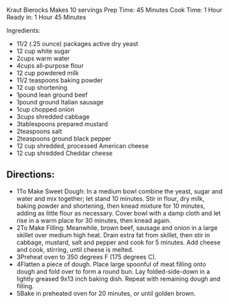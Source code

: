 Kraut Bierocks
Makes 10 servings 
Prep Time: 45 Minutes
Cook Time: 1 Hour
Ready in: 1 Hour 45 Minutes


Ingredients:
- 11/2 (.25 ounce) packages active dry yeast 
- 12 cup white sugar
- 2cups warm water
- 4cups all-purpose flour
- 12 cup powdered milk
- 11/2 teaspoons baking powder
- 12 cup shortening
- 1pound lean ground beef
- 1pound ground Italian sausage
- 1cup chopped onion
- 3cups shredded cabbage
- 3tablespoons prepared mustard
- 2teaspoons salt
- 2teaspoons ground black pepper
- 12 cup shredded, processed American cheese
- 12 cup shredded Cheddar cheese  


## Directions:
- 1To Make Sweet Dough: In a medium bowl combine the yeast, sugar and water and mix together; let stand 10 minutes. Stir in flour, dry milk, baking powder and shortening, then knead mixture for 10 minutes, adding as little flour as necessary. Cover bowl with a damp cloth and let rise in a warm place for 30 minutes, then knead again.
- 2To Make Filling: Meanwhile, brown beef, sausage and onion in a large skillet over medium high heat. Drain extra fat from skillet, then stir in cabbage, mustard, salt and pepper and cook for 5 minutes. Add cheese and cook, stirring, until cheese is melted. 
- 3Preheat oven to 350 degrees F (175 degrees C).
- 4Flatten a piece of dough. Place large spoonful of meat filling onto dough and fold over to form a round bun. Lay folded-side-down in a lightly greased 9x13 inch baking dish. Repeat with remaining dough and filling.
- 5Bake in preheated oven for 20 minutes, or until golden brown.
